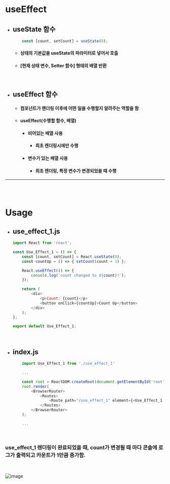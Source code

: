 # useEffect

- ## useState 함수
    ```javascript
        const [count, setCount] = useState(0); 
    ```

    - #### 상태의 기본값을 useState의 파라미터로 넣어서 호출
    - #### [현재 상태 변수, Setter 함수] 형태의 배열 반환

<br>

- ## useEffect 함수
    - #### 컴포넌트가 렌더링 이후에 어떤 일을 수행할지 알려주는 역할을 함

    - #### useEffect(수행할 함수, 배열)
        - #### 비어있는 배열 사용
            - #### 최초 렌더링시에만 수행
        - #### 변수가 있는 배열 사용
            - #### 최초 렌더링, 특정 변수가 변경되었을 때 수행

---
<br><br>

# Usage
- ## use_effect_1.js
    ```javascript
    import React from 'react';

    const Use_Effect_1 = () => {
        const [count, setCount] = React.useState(0);
        const countUp = () => { setCount(count + 1) };

        React.useEffect(() => {
            console.log(`count changed to ${count}!`);
        });

        return (
            <div>
                <p>Count: {count}</p>
                <button onClick={countUp}>Count Up</button>
            </div>
        );
    };

    export default Use_Effect_1;
    ```

<br>

- ## index.js
    ```javascript
        import Use_Effect_1 from './use_effect_1'

        ...

        const root = ReactDOM.createRoot(document.getElementById('root'));
        root.render(
            <BrowserRouter>
                <Routes>
                    <Route path="/use_effect_1" element={<Use_Effect_1 />}></Route>
                </Routes>
            </BrowserRouter>
        );

        ...
    ```

<br>

### use_effect_1 렌더링이 완료되었을 때, count가 변경될 때 마다 콘솔에 로그가 출력되고 카운트가 1만큼 증가함.

<br>

![image](https://github.com/Project-Division/about_react/assets/68108664/5ea1b817-4759-4c2f-a8b7-ed87fcff2e4c)
